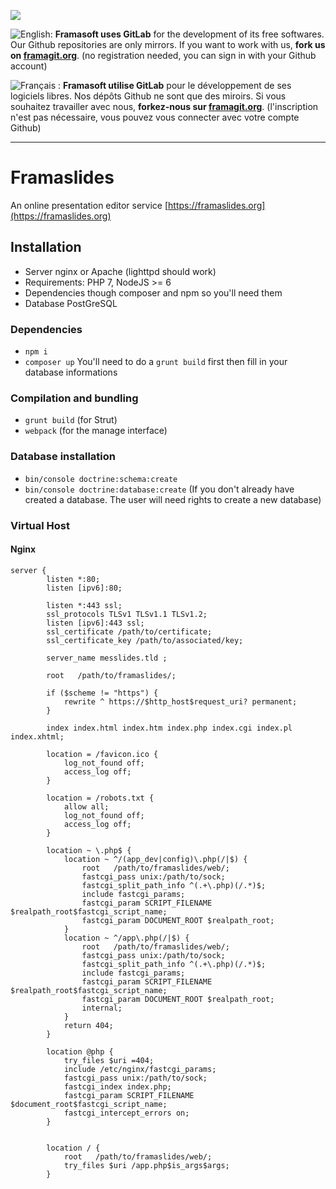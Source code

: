 [![](https://framagit.org/assets/favicon-075eba76312e8421991a0c1f89a89ee81678bcde72319dd3e8047e2a47cd3a42.ico)](https://framagit.org)

![English:](https://upload.wikimedia.org/wikipedia/commons/thumb/a/ae/Flag_of_the_United_Kingdom.svg/20px-Flag_of_the_United_Kingdom.svg.png) **Framasoft uses GitLab** for the development of its free softwares. Our Github repositories are only mirrors.
If you want to work with us, **fork us on [framagit.org](https://framagit.org)**. (no registration needed, you can sign in with your Github account)

![Français :](https://upload.wikimedia.org/wikipedia/commons/thumb/c/c3/Flag_of_France.svg/20px-Flag_of_France.svg.png) **Framasoft utilise GitLab** pour le développement de ses logiciels libres. Nos dépôts Github ne sont que des miroirs.
Si vous souhaitez travailler avec nous, **forkez-nous sur [framagit.org](https://framagit.org)**. (l'inscription n'est pas nécessaire, vous pouvez vous connecter avec votre compte Github)
* * *

# Framaslides

An online presentation editor service [https://framaslides.org](https://framaslides.org)


## Installation
* Server nginx or Apache (lighttpd should work)
* Requirements: PHP 7, NodeJS >= 6
* Dependencies though composer and npm so you'll need them
* Database PostGreSQL

### Dependencies
* `npm i`
* `composer up` You'll need to do a `grunt build` first then fill in your database informations

### Compilation and bundling
* `grunt build` (for Strut)
* `webpack` (for the manage interface)

### Database installation
* `bin/console doctrine:schema:create`
* `bin/console doctrine:database:create` (If you don't already have created a database. The user will need rights to create a new database)

### Virtual Host
#### Nginx
```
server {
        listen *:80;
        listen [ipv6]:80;

        listen *:443 ssl;
		ssl_protocols TLSv1 TLSv1.1 TLSv1.2;
        listen [ipv6]:443 ssl;
        ssl_certificate /path/to/certificate;
        ssl_certificate_key /path/to/associated/key;

        server_name messlides.tld ;

        root   /path/to/framaslides/;

        if ($scheme != "https") {
            rewrite ^ https://$http_host$request_uri? permanent;
        }

        index index.html index.htm index.php index.cgi index.pl index.xhtml;

        location = /favicon.ico {
            log_not_found off;
            access_log off;
        }

        location = /robots.txt {
            allow all;
            log_not_found off;
            access_log off;
        }

        location ~ \.php$ {
            location ~ ^/(app_dev|config)\.php(/|$) {
                root   /path/to/framaslides/web/;
                fastcgi_pass unix:/path/to/sock;
                fastcgi_split_path_info ^(.+\.php)(/.*)$;
                include fastcgi_params;
                fastcgi_param SCRIPT_FILENAME $realpath_root$fastcgi_script_name;
                fastcgi_param DOCUMENT_ROOT $realpath_root;
            }
            location ~ ^/app\.php(/|$) {
                root   /path/to/framaslides/web/;
                fastcgi_pass unix:/path/to/sock;
                fastcgi_split_path_info ^(.+\.php)(/.*)$;
                include fastcgi_params;
                fastcgi_param SCRIPT_FILENAME $realpath_root$fastcgi_script_name;
                fastcgi_param DOCUMENT_ROOT $realpath_root;
                internal;
            }
            return 404;
        }

        location @php {
            try_files $uri =404;
            include /etc/nginx/fastcgi_params;
            fastcgi_pass unix:/path/to/sock;
            fastcgi_index index.php;
            fastcgi_param SCRIPT_FILENAME $document_root$fastcgi_script_name;
            fastcgi_intercept_errors on;
        }


        location / {
            root   /path/to/framaslides/web/;
            try_files $uri /app.php$is_args$args;
        }

```
